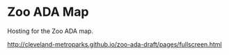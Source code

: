 Zoo ADA Map
=========

Hosting for the Zoo ADA map.

http://cleveland-metroparks.github.io/zoo-ada-draft/pages/fullscreen.html
